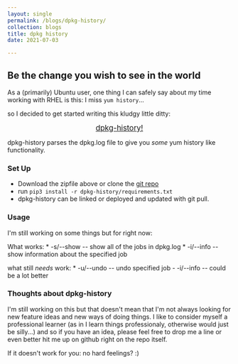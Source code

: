 ```yaml
---
layout: single
permalink: /blogs/dpkg-history/
collection: blogs
title: dpkg history
date: 2021-07-03

---
```


## Be the change you wish to see in the world

As a (primarily) Ubuntu user, one thing I can safely say about my time working with RHEL is this: I miss `yum history`...

so I decided to get started writing this kludgy little ditty:

<center><big><a href="https://github.com/warwalrux/dpkg-history/archive/refs/heads/main.zip">dpkg-history!</a></big></center>

dpkg-history parses the dpkg.log file to give you _some_ yum history like functionality.


### Set Up

  * Download the zipfile above or clone the [git repo](https://github.com/warwalrux/dpkg-history)
  * run `pip3 install -r dpkg-history/requirements.txt`
  * dpkg-history can be linked or deployed and updated with git pull.

### Usage

I'm still working on some things but for right now:

What works:
    * -s/--show -- show all of the jobs in dpkg.log
    * -i/--info -- show information about the specified job

what still _needs_ work:
    * -u/--undo -- undo specified job
    - -i/--info -- could be a lot better


### Thoughts about dpkg-history

I'm still working on this but that doesn't mean that I'm not always looking for new feature ideas and new ways of doing things.
I like to consider myself a professional learner (as in I learn things professionaly, otherwise would just be silly...) and so
if you have an idea, please feel free to drop me a line or even better hit me up on github right on the repo itself.

If it doesn't work for you: no hard feelings? :)
